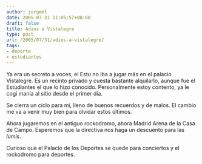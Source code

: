 ```yaml
---
author: jorgeml
date: 2005-07-31 11:05:57+00:00
draft: false
title: Adios a Vistalegre
type: post
url: /2005/07/31/adios-a-vistalegre/
tags:
- deporte
- estudiantes
---
```


Ya era un secreto a voces, el Estu no iba a jugar más en el palacio Vistalegre. Es un recinto privado y cuesta bastante alquilarlo, aunque fue el Estudiantes el que lo hizo conocido. Personalmente estoy contento, ya le cogí manía al sitio desde el primer día.

Se cierra un ciclo para mí, lleno de buenos recuerdos y de malos. El cambio me va a venir muy bien para olvidar estos últimos.

Ahora jugaremos en el antiguo rockodromo, ahora Madrid Arena de la Casa de Campo. Esperemos que la directiva nos haga un descuento para las _lumis_.

Curioso que el Palacio de los Deportes se quede para conciertos y el rockodromo para deportes.
